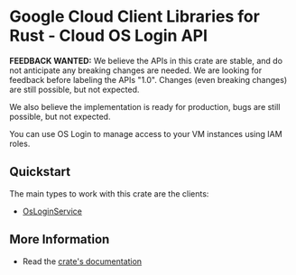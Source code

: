 # Google Cloud Client Libraries for Rust - Cloud OS Login API

<!-- Code generated by sidekick. DO NOT EDIT. -->

**FEEDBACK WANTED:** We believe the APIs in this crate are stable, and
do not anticipate any breaking changes are needed. We are looking for
feedback before labeling the APIs "1.0". Changes (even breaking changes)
are still possible, but not expected.

We also believe the implementation is ready for production, bugs are
still possible, but not expected.

You can use OS Login to manage access to your VM instances using IAM roles.

## Quickstart

The main types to work with this crate are the clients:

- [OsLoginService]

## More Information

- Read the [crate's documentation](https://docs.rs/google-cloud-oslogin-v1/latest/google-cloud-oslogin-v1)

[OsLoginService]: https://docs.rs/google-cloud-oslogin-v1/latest/google_cloud_oslogin_v1/client/struct.OsLoginService.html
